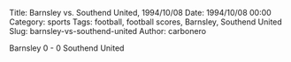 Title: Barnsley vs. Southend United, 1994/10/08
Date: 1994/10/08 00:00
Category: sports
Tags: football, football scores, Barnsley, Southend United
Slug: barnsley-vs-southend-united
Author: carbonero


Barnsley 0 - 0 Southend United

